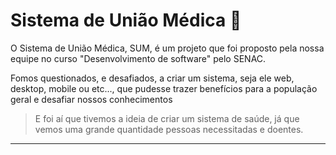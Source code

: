 <h1>Sistema de União Médica 🏥</h1>


 <p>O Sistema de União Médica, SUM, é um projeto que foi proposto pela nossa equipe no curso "Desenvolvimento de software" pelo SENAC.</p>

 <p>Fomos questionados, e desafiados, a criar um sistema, seja ele web, desktop, mobile ou etc..., que pudesse trazer benefícios para a população geral e desafiar nossos conhecimentos</p>

 > E foi aí que tivemos a ideia de criar um sistema de saúde, já que vemos uma grande quantidade pessoas necessitadas e doentes.

 <hr>
